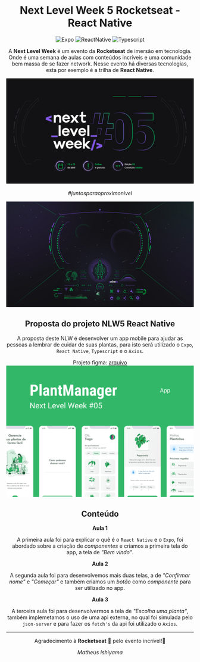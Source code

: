 <div align="center">

# Next Level Week 5 Rocketseat - React Native

![Expo](https://img.shields.io/badge/-Expo-000000?style=flat-square&logo=Expo "Expo")
![ReactNative](https://img.shields.io/badge/-React_Native-1572B6?style=flat-square&logo=react&logoColor=white "React Native")
![Typescript](https://img.shields.io/badge/-Typescript-1572B6?style=flat-square&logo=typescript&logoColor=white "Typescript")

A **Next Level Week** é um evento da **Rocketseat** de imersão em tecnologia. Onde é uma semana de aulas com conteúdos incríveis e uma comunidade bem massa de se fazer network. Nesse evento há diversas tecnologias, esta por exemplo é a trilha de **React Native**.

![Banner](./.github/NLW05_banner.png)

_#juntosparaoproximonivel_

![Spaceship](./.github/NLW05_espaconave.jpg)

## Proposta do projeto NLW5 React Native

A proposta deste NLW é desenvolver um app mobile para ajudar as pessoas a lembrar de cuidar de suas plantas, para isto será utilizado o `Expo`, `React Native`, `Typescript` e o `Axios`.

Projeto figma: [arquivo](./.github/PlantManager.fig)
![PlantManager](./.github/PlantManager.png)

## Conteúdo

**Aula 1**

A primeira aula foi para explicar o quê é o `React Native` e o `Expo`, foi abordado sobre a criação de _componentes_ e criamos a primeira tela do app, a tela de _"Bem vindo"_.

**Aula 2**

A segunda aula foi para desenvolvemos mais duas telas, a de _"Confirmar nome"_ e _"Começar"_ e também criamos um _botão_ como _componente_ para ser utilizado no app.

**Aula 3**

A terceira aula foi para desenvolvermos a tela de _"Escolha uma planta"_, também implemetamos o uso de uma api externa, no qual foi simulada pelo `json-server` e para fazer os `fetch's` da api foi utilizado o `Axios`.

---

Agradecimento à **Rocketseat** 🚀 pelo evento incrível!💜

_Matheus Ishiyama_